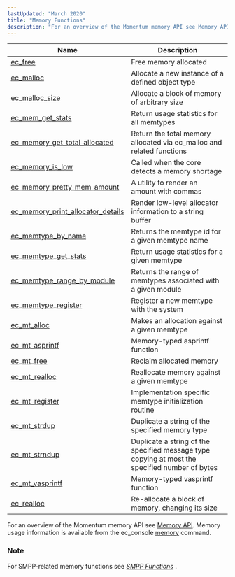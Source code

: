 ```yaml
---
lastUpdated: "March 2020"
title: "Memory Functions"
description: "For an overview of the Momentum memory API see Memory API Memory usage information is available from the ec console memory command For SMPP related memory functions see Chapter 46 SMPP Functions..."
---
```


              
| Name                                                                                                                              | Description                                                                                    |
|-----------------------------------------------------------------------------------------------------------------------------------|------------------------------------------------------------------------------------------------|
| [ec_free](/momentum/3/3-api/apis-ec-free)                                                     | Free memory allocated                                                                          |
| [ec_malloc](/momentum/3/3-api/apis-ec-malloc)                                                 | Allocate a new instance of a defined object type                                               |
| [ec_malloc_size](/momentum/3/3-api/apis-ec-malloc-size)                                       | Allocate a block of memory of arbitrary size                                                   |
| [ec_mem_get_stats](/momentum/3/3-api/apis-ec-mem-get-stats)                                   | Return usage statistics for all memtypes                                                       |
| [ec_memory_get_total_allocated](/momentum/3/3-api/apis-ec-memory-get-total-allocated)         | Return the total memory allocated via ec_malloc and related functions                          |
| [ec_memory_is_low](/momentum/3/3-api/apis-ec-memory-is-low)                                   | Called when the core detects a memory shortage                                                 |
| [ec_memory_pretty_mem_amount](/momentum/3/3-api/apis-ec-memory-pretty-mem-amount)             | A utility to render an amount with commas                                                      |
| [ec_memory_print_allocator_details](/momentum/3/3-api/apis-ec-memory-print-allocator-details) | Render low-level allocator information to a string buffer                                      |
| [ec_memtype_by_name](/momentum/3/3-api/apis-ec-memtype-by-name)                               | Returns the memtype id for a given memtype name                                                |
| [ec_memtype_get_stats](/momentum/3/3-api/apis-ec-memtype-get-stats)                           | Return usage statistics for a given memtype                                                    |
| [ec_memtype_range_by_module](/momentum/3/3-api/apis-ec-memtype-range-by-module)               | Returns the range of memtypes associated with a given module                                   |
| [ec_memtype_register](/momentum/3/3-api/apis-ec-memtype-register)                             | Register a new memtype with the system                                                         |
| [ec_mt_alloc](/momentum/3/3-api/apis-ec-mt-alloc)                                             | Makes an allocation against a given memtype                                                    |
| [ec_mt_asprintf](/momentum/3/3-api/apis-ec-mt-asprintf)                                       | Memory-typed asprintf function                                                                 |
| [ec_mt_free](/momentum/3/3-api/apis-ec-mt-free)                                               | Reclaim allocated memory                                                                       |
| [ec_mt_realloc](/momentum/3/3-api/apis-ec-mt-realloc)                                         | Reallocate memory against a given memtype                                                      |
| [ec_mt_register](/momentum/3/3-api/apis-ec-mt-register)                                       | Implementation specific memtype initialization routine                                         |
| [ec_mt_strdup](/momentum/3/3-api/apis-ec-mt-strdup)                                           | Duplicate a string of the specified memory type                                                |
| [ec_mt_strndup](/momentum/3/3-api/apis-ec-mt-strndup)                                         | Duplicate a string of the specified message type copying at most the specified number of bytes |
| [ec_mt_vasprintf](/momentum/3/3-api/apis-ec-mt-vasprintf)                                     | Memory-typed vasprintf function                                                                |
| [ec_realloc](/momentum/3/3-api/apis-ec-realloc)                                               | Re-allocate a block of memory, changing its size                                               |

For an overview of the Momentum memory API see [Memory API](/momentum/3/3-api/arch-primary-apis#arch.memory). Memory usage information is available from the ec_console [memory](/momentum/3/3-reference/3-reference-console-commands-memory) command.

### Note

For SMPP-related memory functions see [*SMPP Functions*](/momentum/3/3-api/smpp) .